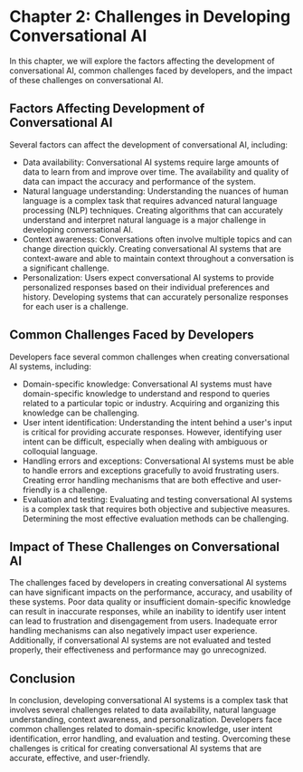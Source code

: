 Chapter 2: Challenges in Developing Conversational AI
=====================================================

In this chapter, we will explore the factors affecting the development of conversational AI, common challenges faced by developers, and the impact of these challenges on conversational AI.

Factors Affecting Development of Conversational AI
--------------------------------------------------

Several factors can affect the development of conversational AI, including:

* Data availability: Conversational AI systems require large amounts of data to learn from and improve over time. The availability and quality of data can impact the accuracy and performance of the system.
* Natural language understanding: Understanding the nuances of human language is a complex task that requires advanced natural language processing (NLP) techniques. Creating algorithms that can accurately understand and interpret natural language is a major challenge in developing conversational AI.
* Context awareness: Conversations often involve multiple topics and can change direction quickly. Creating conversational AI systems that are context-aware and able to maintain context throughout a conversation is a significant challenge.
* Personalization: Users expect conversational AI systems to provide personalized responses based on their individual preferences and history. Developing systems that can accurately personalize responses for each user is a challenge.

Common Challenges Faced by Developers
-------------------------------------

Developers face several common challenges when creating conversational AI systems, including:

* Domain-specific knowledge: Conversational AI systems must have domain-specific knowledge to understand and respond to queries related to a particular topic or industry. Acquiring and organizing this knowledge can be challenging.
* User intent identification: Understanding the intent behind a user's input is critical for providing accurate responses. However, identifying user intent can be difficult, especially when dealing with ambiguous or colloquial language.
* Handling errors and exceptions: Conversational AI systems must be able to handle errors and exceptions gracefully to avoid frustrating users. Creating error handling mechanisms that are both effective and user-friendly is a challenge.
* Evaluation and testing: Evaluating and testing conversational AI systems is a complex task that requires both objective and subjective measures. Determining the most effective evaluation methods can be challenging.

Impact of These Challenges on Conversational AI
-----------------------------------------------

The challenges faced by developers in creating conversational AI systems can have significant impacts on the performance, accuracy, and usability of these systems. Poor data quality or insufficient domain-specific knowledge can result in inaccurate responses, while an inability to identify user intent can lead to frustration and disengagement from users. Inadequate error handling mechanisms can also negatively impact user experience. Additionally, if conversational AI systems are not evaluated and tested properly, their effectiveness and performance may go unrecognized.

Conclusion
----------

In conclusion, developing conversational AI systems is a complex task that involves several challenges related to data availability, natural language understanding, context awareness, and personalization. Developers face common challenges related to domain-specific knowledge, user intent identification, error handling, and evaluation and testing. Overcoming these challenges is critical for creating conversational AI systems that are accurate, effective, and user-friendly.
